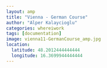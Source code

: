 ```yaml
---
layout: amp
title: "Vienna - German Course"
author: "Alper Kalaycioglu"
categories: whereiwork
tags: [documentation]
image: vienna11-GermanCourse_amp.jpg
location:
  latitude: 48.2012444444444
  longitude: 16.3699944444444
---
```

